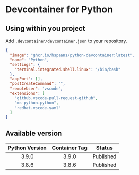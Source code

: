 # Devcontainer for Python

## Using within you project

Add `.devcontainer/devcontainer.json` to your repository.

```json
{
  "image": "ghcr.io/hspaans/python-devcontainer:latest",
  "name": "Python",
  "settings": {
    "terminal.integrated.shell.linux": "/bin/bash"
  },
  "appPort": [],
  "postCreateCommand": "",
  "remoteUser": "vscode",
  "extensions": [
    "github.vscode-pull-request-github",
    "ms-python.python",
    "redhat.vscode-yaml"
  ]
}
```

## Available version

| Python Version | Container Tag | Status    |
|:--------------:|:-------------:|:---------:|
| 3.9.0          | 3.9.0         | Published |
| 3.8.6          | 3.8.6         | Published |
